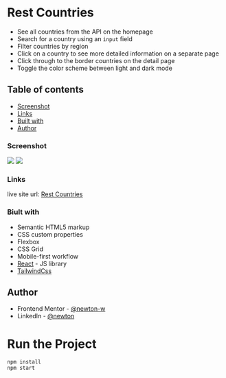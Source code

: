 # Rest Countries 

- See all countries from the API on the homepage
- Search for a country using an `input` field
- Filter countries by region
- Click on a country to see more detailed information on a separate page
- Click through to the border countries on the detail page
- Toggle the color scheme between light and dark mode 

## Table of contents

  - [Screenshot](#screenshot)
  - [Links](#links)
  - [Built with](#built-with)
  - [Author](#author)

### Screenshot

![](./screenshot.png)
![](./screenshot2.png)

### Links

live site url: [Rest Countries](https://newt-rest-countries.netlify.app/)

### Biult with

- Semantic HTML5 markup
- CSS custom properties
- Flexbox
- CSS Grid
- Mobile-first workflow
- [React](https://reactjs.org/) - JS library
- [TailwindCss](https://tailwindcss.com/) 

## Author

- Frontend Mentor - [@newton-w](https://www.frontendmentor.io/profile/newton-w)
- LinkedIn - [@newton](https://www.linkedin.com/in/newton-warui-326917223/)

# Run the Project
    npm install
    npm start
